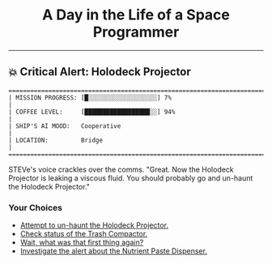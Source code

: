 <h1 align="center">A Day in the Life of a Space Programmer</h1>

---

<h2 id="node-72">💥 Critical Alert: Holodeck Projector</h2>

```
========================================================================
| MISSION PROGRESS: [█░░░░░░░░░░░░░░░░░░░] 7%                                  |
| COFFEE LEVEL:     [██████████████████░░] 94%                                 |
| SHIP'S AI MOOD:   Cooperative                                                |
| LOCATION:         Bridge                                                     |
========================================================================
```

STEVe's voice crackles over the comms. "Great. Now the Holodeck Projector is leaking a viscous fluid. You should probably go and un-haunt the Holodeck Projector."



### Your Choices

*   [Attempt to un-haunt the Holodeck Projector.](./README-0074.md)
*   [Check status of the Trash Compactor.](./README-0053.md)
*   [Wait, what was that first thing again?](./README-0070.md)
*   [Investigate the alert about the Nutrient Paste Dispenser.](./README-0083.md)
